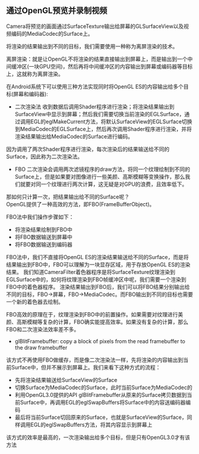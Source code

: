 ## 通过OpenGL预览并录制视频


Camera将预览的画面通过SurfaceTexture输出给屏幕的GLSurfaceView以及视频编码的MediaCodec的Surface上。   


将渲染的结果输出到不同的目标，我们需要使用一种称为离屏渲染的技术。    

离屏渲染：就是让OpenGL不将渲染的结果直接输出到屏幕上，而是输出到一个中间缓冲区(一块GPU空间)，然后再将中间缓冲区的内容输出到屏幕或编码器等目标上，这就称为离屏渲染。    


在Android系统下可以使用三种方法实现同时将OpenGL ES的内容输出给多个目标(屏幕和编码器):     

- 二次渲染法
收到数据后调用Shader程序进行渲染；将渲染结果输出到SurfaceView中显示到屏幕；然后我们需要切换当前渲染的EGLSurface，通过调用EGL的eglMakeCurrent方法，将默认SurfaceView的EGLSurface切换到MediaCodec的EGLSurface上，然后再次调用Shader程序进行渲染，并将渲染结果输出给MediaCodec的Surface进行编码。     

因为调用了两次Shader程序进行渲染，每次渲染后的结果输送给不同的Surface，因此称为二次渲染法。    
- FBO
二次渲染会调用两次滤镜程序的draw方法，将同一个纹理绘制到不同的Surface上，但是如果要对图像进行一些美颜、高斯模糊等变换操作，那么我们就要对同一个纹理进行两次计算，这无疑是对GPU的浪费，且效率低下。    

那如何只计算一次，把结果输出给不同的Surface呢？    
OpenGL提供了一种高效的方法，即FBO(FrameBufferObject)。 

FBO法中我们操作步骤如下：

- 将渲染结果绘制到FBO中
- 将FBO数据输送到屏幕中
- 将FBO数据输送到编码器

FBO法中，我们不直接将OpenGL ES的渲染结果输送给不同的Surface，而是将结果输出到FBO中，FBO可以理解为一块显存区域，用于存放OpenGL ES的渲染结果。
我们知道CameraFilter着色器程序是将SurfaceTexture纹理渲染到EGLSurface中的，如何将纹理渲染到FBO帧缓冲区中呢，我们需要一个渲染到FBO中的着色器程序。
渲染结果输出到FBO后，我们可以将FBO结果分别输出给不同的目标，FBO->屏幕，FBO->MediaCodec。而FBO输出到不同的目标也需要一个新的着色器去绘制。

FBO高效的原理在于，纹理渲染到FBO中的前置操作。如果需要对纹理进行美颜、高斯模糊等复杂的计算，FBO确实能提高效率。如果没有复杂的计算，那么FBO和二次渲染法效率差不多。


- glBlitFramebuffer: copy a block of pixels from the read framebuffer to the draw framebuffer


该方式不再使用FBO做缓存，而是像二次渲染法一样，先将渲染的内容输出到当前Surface中，但并不展示到屏幕上。我们来看下这种方式的流程：

- 先将渲染结果输送给SurfaceView的Surface
- 切换Surface为MediaCodec的Surface，此时当前Surface为MediaCodec的
- 利用OpenGL3.0提供的API glBlitFramebuffer从原来的Surface拷贝数据到当前Surface中，再调用EGL的eglSwapBuffers将Surface中的内容送编码器编码
- 最后将当前Surface切回原来的Surface，也就是SurfaceView的Surface，同样调用EGL的eglSwapBuffers方法，将其内容显示到屏幕上

该方式的效率是最高的，一次渲染输出给多个目标，但是只有OpenGL3.0才有该方法



